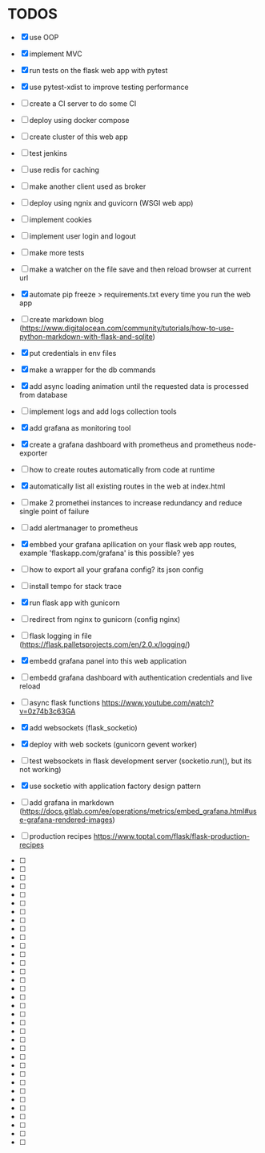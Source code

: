 

# TODOS

- [x] use OOP
- [x] implement MVC
- [x] run tests on the flask web app with pytest
- [x] use pytest-xdist to improve testing performance
- [ ] create a CI server to do some CI
- [ ] deploy using docker compose
- [ ] create cluster of this web app
- [ ] test jenkins
- [ ] use redis for caching
- [ ] make another client used as broker
- [ ] deploy using ngnix and guvicorn (WSGI web app)
- [ ] implement cookies
- [ ] implement user login and logout
- [ ] make more tests
- [ ] make a watcher on the file save and then reload browser at current url
- [x] automate pip freeze > requirements.txt every time you run the web app
- [ ] create markdown blog (https://www.digitalocean.com/community/tutorials/how-to-use-python-markdown-with-flask-and-sqlite)
- [x] put credentials in env files
- [x] make a wrapper for the db commands
- [x] add async loading animation until the requested data is processed from database
- [ ] implement logs and add logs collection tools
- [x] add grafana as monitoring tool
- [x] create a grafana dashboard with prometheus and prometheus node-exporter
- [ ] how to create routes automatically from code at runtime
- [x] automatically list all existing routes in the web at index.html
- [ ] make 2 promethei instances to increase redundancy and reduce single point of failure
- [ ] add alertmanager to prometheus
- [x] embbed your grafana apllication on your flask web app routes, example 'flaskapp.com/grafana' is this possible? yes
- [ ] how to export all your grafana config? its json config
- [ ] install tempo for stack trace
- [x] run flask app with gunicorn
- [ ] redirect from nginx to gunicorn (config nginx)
- [ ] flask logging in file (https://flask.palletsprojects.com/en/2.0.x/logging/)

- [x] embedd grafana panel into this web application
- [ ] embedd grafana dashboard with authentication credentials and live reload
- [ ] async flask functions https://www.youtube.com/watch?v=0z74b3c63GA
- [x] add websockets (flask_socketio)
- [x] deploy with web sockets (gunicorn gevent worker)
- [ ] test websockets in flask development server (socketio.run(), but its not working)
- [x] use socketio with application factory design pattern
- [ ] add grafana in markdown (https://docs.gitlab.com/ee/operations/metrics/embed_grafana.html#use-grafana-rendered-images)
- [ ] production recipes https://www.toptal.com/flask/flask-production-recipes
- [ ]
- [ ]
- [ ]
- [ ]
- [ ]
- [ ]
- [ ]
- [ ]
- [ ]
- [ ]
- [ ]
- [ ]
- [ ]
- [ ]
- [ ]
- [ ]
- [ ]
- [ ]
- [ ]
- [ ]
- [ ]
- [ ]
- [ ]
- [ ]
- [ ]
- [ ]
- [ ]
- [ ]
- [ ]
- [ ]
- [ ]
- [ ]
- [ ]
- [ ]



